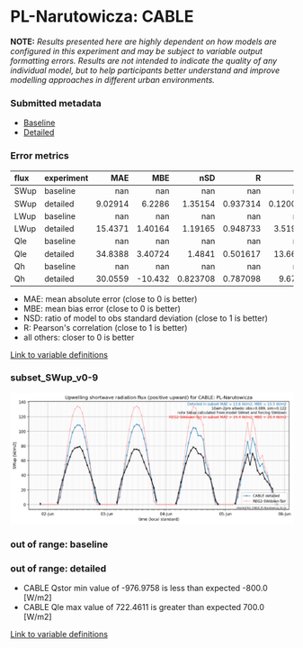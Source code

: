 # PL-Narutowicza: CABLE

**NOTE:** *Results presented here are highly dependent on how models are configured in this experiment and may be subject to variable output formatting errors. Results are not intended to indicate the quality of any individual model, but to help participants better understand and improve modelling approaches in different urban environments.*

### Submitted metadata

- [Baseline](CABLE_PL-Narutowicza_baseline_attrs.md)
- [Detailed](CABLE_PL-Narutowicza_detailed_attrs.md)

### Error metrics

| flux   | experiment   |       MAE |       MBE |        nSD |          R |        5th |     95th |     RMSE |      cRMSE |      AMBE |      1-nSD |         1-R |   nSkewness |   nKurtosis |    Overlap |
|:-------|:-------------|----------:|----------:|-----------:|-----------:|-----------:|---------:|---------:|-----------:|----------:|-----------:|------------:|------------:|------------:|-----------:|
| SWup   | baseline     | nan       | nan       | nan        | nan        | nan        | nan      | nan      | nan        | nan       | nan        | nan         |  nan        |  nan        | nan        |
| SWup   | detailed     |   9.02914 |   6.2286  |   1.35154  |   0.937314 |   0.120011 |  25.167  |  13.2475 |   0.541321 |   6.2286  |   0.351542 |   0.0626859 |    0.214602 |    0.241123 |   0.136869 |
| LWup   | baseline     | nan       | nan       | nan        | nan        | nan        | nan      | nan      | nan        | nan       | nan        | nan         |  nan        |  nan        | nan        |
| LWup   | detailed     |  15.4371  |   1.40164 |   1.19165  |   0.948733 |   3.51945  |  32.714  |  23.2287 |   0.398639 |   1.40164 |   0.191648 |   0.0512672 |    1.72067  |    5.97153  |   0.13126  |
| Qle    | baseline     | nan       | nan       | nan        | nan        | nan        | nan      | nan      | nan        | nan       | nan        | nan         |  nan        |  nan        | nan        |
| Qle    | detailed     |  34.8388  |   3.40724 |   1.4841   |   0.501617 |  13.6641   |  59.0457 |  56.4836 |   1.30907  |   3.40724 |   0.484095 |   0.498383  |    1.80699  |    4.15258  |   0.247575 |
| Qh     | baseline     | nan       | nan       | nan        | nan        | nan        | nan      | nan      | nan        | nan       | nan        | nan         |  nan        |  nan        | nan        |
| Qh     | detailed     |  30.0559  | -10.432   |   0.823708 |   0.787098 |   9.6744   |  34.0802 |  46.2906 |   0.617914 |  10.432   |   0.176294 |   0.212902  |    0.343334 |    1.14455  |   0.126889 |

 - MAE: mean absolute error (close to 0 is better)
 - MBE: mean bias error (close to 0 is better)
 - NSD: ratio of model to obs standard deviation (close to 1 is better)
 - R: Pearson's correlation (close to 1 is better)
 - all others: closer to 0 is better

[Link to variable definitions](../modelattrs/variable_definitions.md)

### <a name="subset_swup_v0-9"></a>subset_SWup_v0-9
[![CABLE_PL-Narutowicza_subset_SWup_v0-9.png](CABLE_PL-Narutowicza_subset_SWup_v0-9.png)](CABLE_PL-Narutowicza_subset_SWup_v0-9.png)

### out of range: baseline


### out of range: detailed

 - CABLE Qstor min value of -976.9758 is less than expected -800.0 [W/m2]
 - CABLE Qle max value of 722.4611 is greater than expected 700.0 [W/m2]


[Link to variable definitions](../modelattrs/variable_definitions.md)

